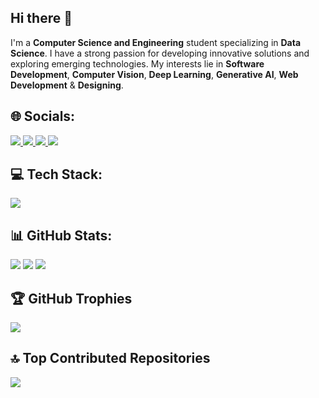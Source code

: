 ## Hi there 👋
I'm a **Computer Science and Engineering** student specializing in **Data Science**. I have a strong passion for developing innovative solutions and exploring emerging technologies. My interests lie in **Software Development**, **Computer Vision**, **Deep Learning**, **Generative AI**, **Web Development** & **Designing**.

## 🌐 Socials:
<p align="left">
  <a href="https://www.linkedin.com/in/philemon-joseph-914b27274">
    <img src="https://go-skill-icons.vercel.app/api/icons?i=linkedin"/>
  </a>
  <a href="mailto:philemon.t.joseph@gmail.com">
    <img src="https://go-skill-icons.vercel.app/api/icons?i=gmail"/>
  </a>
  <a href="https://www.instagram.com/thephil.t.j/">
    <img src="https://go-skill-icons.vercel.app/api/icons?i=instagram"/>
  </a>
   <a href="https://leetcode.com/u/Philemon_T_Joseph/">
    <img src="https://go-skill-icons.vercel.app/api/icons?i=leetcode"/>
  </a>
</p>

## 💻 Tech Stack:
 <img src="https://go-skill-icons.vercel.app/api/icons?i=vscode,eclipse,replit,pycharm,python,c,cpp,java,markdown,pytorch,tensorflow,sklearn,matlab,numpy,pandas,matplotlib,scipy,seaborn,opencv,html,css,javascript,bootstrap,jquery,expressjs,mongoose,mongodb,streamlit,npm,figma,git,github,linux,ubuntu,bash,mysql,sqlite,chatgpt,claude,deepseek,gemini,langchain,pinecone,llamaindex,looker,tableau,pbi&perline=12"/>


## 📊 GitHub Stats:
![](https://github-readme-stats.vercel.app/api?username=PhilemonTJ&theme=dark&hide_border=false&include_all_commits=true&count_private=true)
![](https://github-readme-streak-stats.herokuapp.com/?user=PhilemonTJ&theme=dark&hide_border=false)
![](https://github-readme-stats.vercel.app/api/top-langs/?username=PhilemonTJ&theme=dark&hide_border=false&include_all_commits=true&count_private=true&layout=compact)

## 🏆 GitHub Trophies
![](https://github-profile-trophy.vercel.app/?username=PhilemonTJ&theme=radical&no-frame=false&no-bg=true&margin-w=4)

## 🔝 Top Contributed Repositories
![](https://github-contributor-stats.vercel.app/api?username=PhilemonTJ&limit=5&theme=dark&combine_all_yearly_contributions=true)
